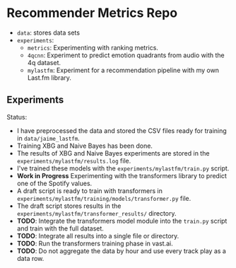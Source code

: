 # Recommender Metrics Repo

* `data`: stores data sets
* `experiments`:
  * `metrics`: Experimenting with ranking metrics.
  * `4qcnn`: Experiment to predict emotion quadrants from audio with the 4q dataset.
  * `mylastfm`: Experiment for a recommendation pipeline with my own Last.fm library.

## Experiments

Status:

- I have preprocessed the data and stored the CSV files ready for training in `data/jaime_lastfm`.
- Training XBG and Naive Bayes has been done.
- The results of XBG and Naive Bayes experiments are stored in the `experiments/mylastfm/results.log` file.
- I've trained these models with the `experiments/mylastfm/train.py` script.
- **Work in Progress** Experimenting with the transformers library to predict one of the Spotify values.
- A draft script is ready to train with transformers in `experiments/mylastfm/training/models/transformer.py` file.
- The draft script stores results in the `experiments/mylastfm/transformer_results/` directory.
- **TODO**: Integrate the transformers model module into the `train.py` script and train with the full dataset.
- **TODO**: Integrate all results into a single file or directory.
- **TODO**: Run the transformers training phase in vast.ai.
- **TODO**: Do not aggregate the data by hour and use every track play as a data row.


